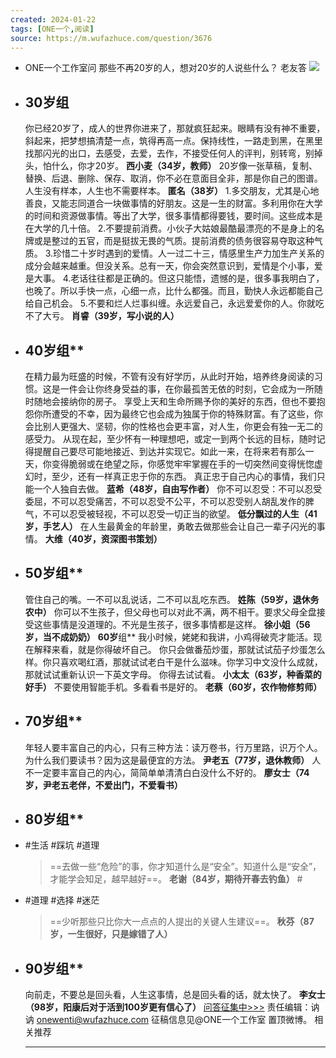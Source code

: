 ```yaml
---
created: 2024-01-22
tags: [ONE一个,阅读]
source: https://m.wufazhuce.com/question/3676
---
```


- ONE一个工作室问
  那些不再20岁的人，想对20岁的人说些什么？
  老友答
  ![](../assets/2024/FlXVDdeYCNT-NYuF9jqtvxEjQfw1.jpeg)
- ## **30岁组** 
  你已经20岁了，成人的世界你进来了，那就疯狂起来。眼睛有没有神不重要，斜起来，把梦想搞清楚一点，筑得再高一点。保持线性，一路走到黑，在黑里找那闪光的出口，去感受，去爱，去作，不接受任何人的评判，别转弯，别掉头，怕什么，你才20岁。
  **西小麦（34岁，教师）**
  20岁像一张草稿，复制、替换、后退、删除、保存、取消，你不必在意面目全非，那是你自己的图谱。人生没有样本，人生也不需要样本。
  **匿名（38岁）**
  1.多交朋友，尤其是心地善良，又能志同道合一块做事情的好朋友。这是一生的财富。多利用你在大学的时间和资源做事情。等出了大学，很多事情都得要钱，要时间。这些成本是在大学的几十倍。
  2.不要提前消费。小伙子大姑娘最酷最漂亮的不是身上的名牌或是整过的五官，而是挺拔无畏的气质。提前消费的债务很容易夺取这种气质。
  3.珍惜二十岁时遇到的爱情。人一过二十三，情感里生产力加生产关系的成分会越来越重。但没关系。总有一天，你会突然意识到，爱情是个小事，爱是大事。
  4.老话往往都是正确的。但这只能悟，遗憾的是，很多事我明白了，也晚了。所以手快一点，心细一点，比什么都强。而且，勤快人永远都能自己给自己机会。
  5.不要和烂人烂事纠缠。永远爱自己，永远爱爱你的人。你就吃不了大亏。
  **肖睿（39岁，写小说的人）**
- ## **40岁**组**
  在精力最为旺盛的时候，不管有没有好学历，从此时开始，培养终身阅读的习惯。这是一件会让你终身受益的事，在你最孤苦无依的时刻，它会成为一所随时随地会接纳你的房子。
  享受上天和生命所赐予你的美好的东西，但也不要抱怨你所遭受的不幸，因为最终它也会成为独属于你的特殊财富。有了这些，你会比别人更强大、坚韧，你的性格也会更丰富，对人生，你更会有独一无二的感受力。
  从现在起，至少怀有一种理想吧，或定一到两个长远的目标，随时记得提醒自己要尽可能地接近、到达并实现它。如此一来，在将来若有那么一天，你变得脆弱或在绝望之际，你感觉牢牢掌握在手的一切突然间变得恍惚虚幻时，至少，还有一样真正忠于你的东西。
  真正忠于自己内心的事情，我们只能一个人独自去做。
  **蓝希（48岁，自由写作者）**
  你不可以忍受：不可以忍受委屈，不可以忍受痛苦，不可以忍受不公平，不可以忍受别人胡乱发作的脾气，不可以忍受被轻视，不可以忍受一切正当的欲望。
  **低分飘过的人生（41岁，手艺人）**
  在人生最黄金的年龄里，勇敢去做那些会让自己一辈子闪光的事情。
  **大维（40岁，资深图书策划）**
- ## **50岁**组**
  管住自己的嘴。一不可以乱说话，二不可以乱吃东西。
  **姓陈（59岁，退休务农中）**
  你可以不生孩子，但父母也可以对此不满，两不相干。要求父母全盘接受这些事情是没道理的。不光是生孩子，很多事情都是这样。
  **徐小姐（56岁，当不成奶奶）**
  **60岁**组**
  我小时候，姥姥和我讲，小鸡得破壳才能活。现在解释来看，就是你得破坏自己。
  你只会做番茄炒蛋，那就试试茄子炒蛋怎么样。你只喜欢喝红酒，那就试试老白干是什么滋味。你学习中文没什么成就，那就试试重新认识一下英文字母。
  你得去试试看。
  **小太太（63岁，种香菜的好手）**
  不要使用智能手机。多看看书是好的。
  **老蔡（60岁，农作物修剪师）**
- ## **70岁**组**
  年轻人要丰富自己的内心，只有三种方法：读万卷书，行万里路，识万个人。为什么我们要读书？因为这是最便宜的方法。
  **尹老五（77岁，退休教师）**
  人不一定要丰富自己的内心，简简单单清清白白没什么不好的。
  **廖女士（74岁，尹老五老伴，不爱出门，不爱看书）**
- ## **80岁**组**
- #生活 #踩坑 #道理
  > ==去做一些“危险”的事，你才知道什么是“安全”。知道什么是“安全”，才能学会知足，越早越好==。
  **老谢（84岁，期待开春去钓鱼）** #
- #道理 #选择 #迷茫
  > ==少听那些只比你大一点点的人提出的关键人生建议==。
  **秋芬（87岁，一生很好，只是嫁错了人）**
- ## **90岁**组**
  向前走，不要总是回头看，人生这事情，总是回头看的话，就太快了。
  **李女士（98岁，阳康后对于活到100岁更有信心了）**
  [问答征集中>>>](https://jinshuju.net/f/H4SS9U)
  责任编辑：讷讷 onewenti@wufazhuce.com
  征稿信息见@ONE一个工作室 置顶微博。
  相关推荐
  ___